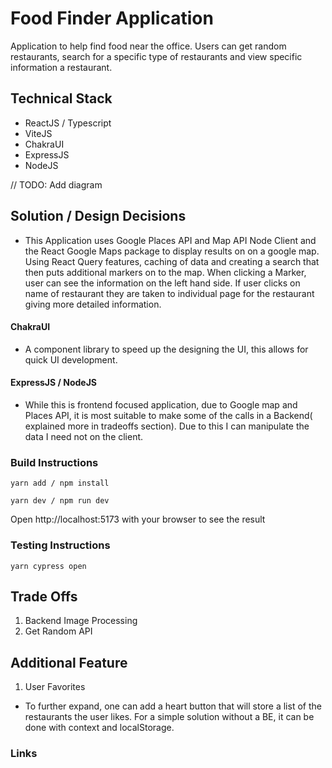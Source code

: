 # Food Finder Application

Application to help find food near the office. Users can get random restaurants, search for a specific type of restaurants and view specific information a restaurant.

## Technical Stack

- ReactJS / Typescript
- ViteJS
- ChakraUI
- ExpressJS
- NodeJS

// TODO: Add diagram

## Solution / Design Decisions
- This Application uses Google Places API and Map API Node Client and the React Google Maps package to display results on on a google map. Using React Query features, caching of data and creating a search that then puts additional markers on to the map. When clicking a Marker, user can see the information on the left hand side. If user clicks on name of restaurant they are taken to individual page for the restaurant giving more detailed information.

#### ChakraUI

- A component library to speed up the designing the UI, this allows for quick UI development.

#### ExpressJS / NodeJS

- While this is frontend focused application, due to Google map and Places API, it is most suitable to make some of the calls in a Backend( explained more in tradeoffs section). Due to this I can manipulate the data I need not on the client. 

### Build Instructions

```
yarn add / npm install

yarn dev / npm run dev

```


Open http://localhost:5173 with your browser to see the result

### Testing Instructions
```
yarn cypress open

```
## Trade Offs

1. Backend Image Processing
2. Get Random API

## Additional Feature
1. User Favorites
  - To further expand, one can add a heart button that will store a list of the restaurants the user likes. For a simple solution without a BE, it can be done with context and localStorage. 

### Links
